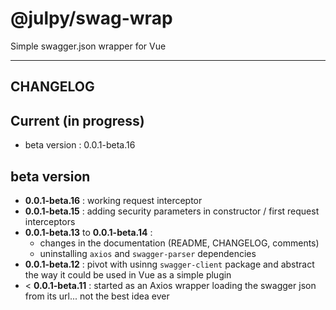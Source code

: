 
# @julpy/swag-wrap

Simple swagger.json wrapper for Vue

---------

## CHANGELOG

## Current (in progress)

- beta version : 0.0.1-beta.16

## beta version

- **0.0.1-beta.16** : working  request interceptor
- **0.0.1-beta.15** : adding security parameters in constructor  / first request interceptors
- **0.0.1-beta.13** to **0.0.1-beta.14** : 
  - changes in the documentation (README, CHANGELOG, comments)
  - uninstalling `axios` and `swagger-parser` dependencies
- **0.0.1-beta.12** : pivot with usinng `swagger-client` package and abstract the way it could be used in Vue as a simple plugin
- < **0.0.1-beta.11** : started as an Axios wrapper loading the swagger json from its url... not the best idea ever

<!-- ### Breaking changes -->

<!-- ### New features -->

<!-- ### Bug fixes -->
